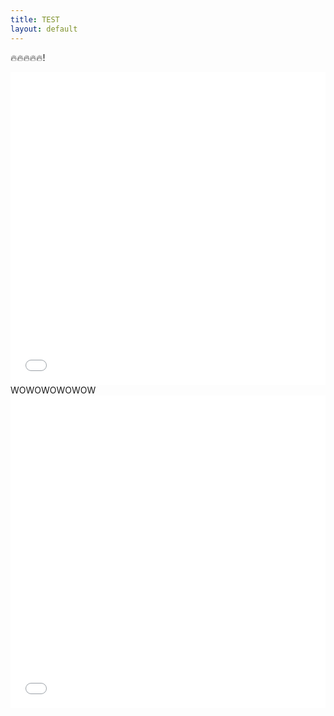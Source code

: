 ```yaml
---
title: TEST
layout: default
---
```


🔥🔥🔥🔥🔥!
<iframe src="assets/html/wow.html" sandbox="allow-same-origin allow-scripts" width="100%" height="500" scrolling="no" seamless="seamless" frameborder="0"></iframe>
WOWOWOWOWOW
<iframe src="assets/html/wow.html" sandbox="allow-same-origin allow-scripts" width="100%" height="500" scrolling="no" seamless="seamless" frameborder="0"></iframe>




